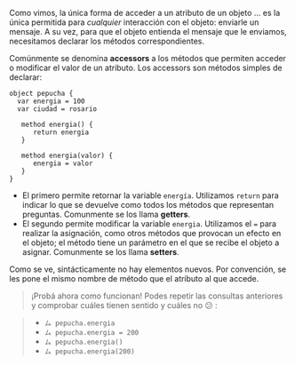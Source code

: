 Como vimos, la única forma de acceder a un atributo de un objeto ... es la única permitida para _cualquier_ interacción con el objeto: enviarle un mensaje. 
A su vez, para que el objeto entienda el mensaje que le enviamos, necesitamos declarar los métodos correspondientes.

Comúnmente se denomina **accessors** a los métodos que permiten acceder o modificar el valor de un atributo.
Los accessors son métodos simples de declarar:

```wollok
object pepucha {
  var energia = 100
  var ciudad = rosario

   method energia() {
      return energia
   }

   method energia(valor) {
      energia = valor
   }
}
```

* El primero permite retornar la variable `energía`. Utilizamos `return` para indicar lo que se devuelve como todos los métodos que representan preguntas. Comunmente se los llama **getters**.
* El segundo permite modificar la variable `energia`. Utilizamos el `=` para realizar la asignación, como otros métodos que provocan un efecto en el objeto; el método tiene un parámetro en el que se recibe el objeto a asignar. Comunmente se los llama **setters**.

Como se ve, sintácticamente no hay elementos nuevos. Por convención, se les pone el mismo nombre de método que el atributo al que accede.

> ¡Probá ahora como funcionan!
> Podes repetir las consultas anteriores y comprobar cuáles tienen sentido y cuáles no :confused: :

> * `ム pepucha.energia`
> * `ム pepucha.energia = 200`
> * `ム pepucha.energia()`
> * `ム pepucha.energia(200)`

